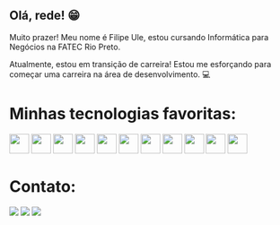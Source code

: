## Olá, rede! :grin:

Muito prazer! Meu nome é Filipe Ule, estou cursando Informática para Negócios na FATEC Rio Preto. 

Atualmente, estou em transição de carreira! Estou me esforçando para começar uma carreira na área de desenvolvimento. :computer:

# Minhas tecnologias favoritas:

<img src="https://cdn.jsdelivr.net/gh/devicons/devicon/icons/nodejs/nodejs-original.svg" width="35"/> <img src="https://cdn.jsdelivr.net/gh/devicons/devicon/icons/express/express-original.svg" width="35"/> <img src="https://cdn.jsdelivr.net/gh/devicons/devicon/icons/mongodb/mongodb-original.svg" width="35"/> <img src="https://cdn.jsdelivr.net/gh/devicons/devicon/icons/react/react-original.svg" width="35"/> <img src="https://cdn.jsdelivr.net/gh/devicons/devicon/icons/tailwindcss/tailwindcss-plain.svg" width="35"/> <img src="https://cdn.jsdelivr.net/gh/devicons/devicon/icons/csharp/csharp-original.svg" width="35"/> <img src="https://cdn.jsdelivr.net/gh/devicons/devicon/icons/dotnetcore/dotnetcore-original.svg" width="35"/> <img src="https://cdn.jsdelivr.net/gh/devicons/devicon/icons/mysql/mysql-plain.svg" width="35"/> <img src="https://cdn.jsdelivr.net/gh/devicons/devicon/icons/go/go-original-wordmark.svg" width="35"/> <img src="https://cdn.jsdelivr.net/gh/devicons/devicon/icons/ubuntu/ubuntu-plain.svg" width="35"/> <img src="https://cdn.jsdelivr.net/gh/devicons/devicon/icons/git/git-plain.svg" width="35"/>

# Contato:

<div>
<a href="https://www.instagram.com/filipeule/" target="_blank"><img src="https://img.shields.io/badge/-Instagram-%23E4405F?style=for-the-badge&logo=instagram&logoColor=white" target="_blank"></a>
<a href = "mailto:filipeule@gmail.com"><img src="https://img.shields.io/badge/Gmail-D14836?style=for-the-badge&logo=gmail&logoColor=white" target="_blank"></a>
<a href="https://www.linkedin.com/in/filipeule/" target="_blank"><img src="https://img.shields.io/badge/-LinkedIn-%230077B5?style=for-the-badge&logo=linkedin&logoColor=white" target="_blank"></a>   
</div>
